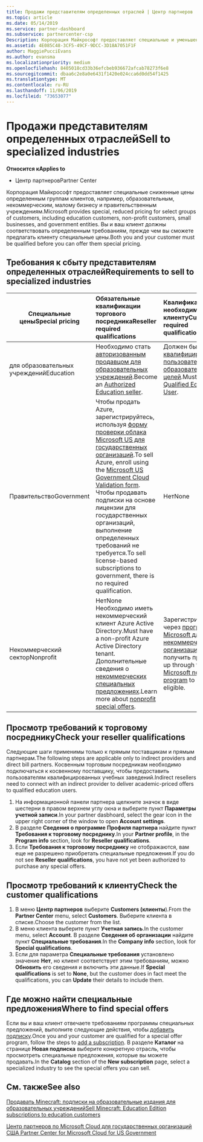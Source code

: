 ```yaml
---
title: Продажи представителям определенных отраслей | Центр партнеров
ms.topic: article
ms.date: 05/14/2019
ms.service: partner-dashboard
ms.subservice: partnercenter-csp
Description: Корпорация Майкрософт предоставляет специальные и уменьшенные цены для выбранных групп клиентов, включая учебных клиентов, некоммерческих клиентов и пользователей государственных организаций.
ms.assetid: 4E085C48-3CF5-49CF-9DCC-3D18A7051F1F
author: MaggiePucciEvans
ms.author: evansma
ms.localizationpriority: medium
ms.openlocfilehash: 8405018cd33b36efcbeb936672afcab78273f6e8
ms.sourcegitcommit: dbaa6c2e8a0e6431f1420e024cca6d0dd54f1425
ms.translationtype: MT
ms.contentlocale: ru-RU
ms.lasthandoff: 11/06/2019
ms.locfileid: "73653077"
---
```

# <a name="sell-to-specialized-industries"></a><span data-ttu-id="932dc-103">Продажи представителям определенных отраслей</span><span class="sxs-lookup"><span data-stu-id="932dc-103">Sell to specialized industries</span></span>

<span data-ttu-id="932dc-104">**Относится к**</span><span class="sxs-lookup"><span data-stu-id="932dc-104">**Applies to**</span></span>

-  <span data-ttu-id="932dc-105">Центр партнеров</span><span class="sxs-lookup"><span data-stu-id="932dc-105">Partner Center</span></span>

<span data-ttu-id="932dc-106">Корпорация Майкрософт предоставляет специальные сниженные цены определенным группам клиентов, например, образовательным, некоммерческим, малому бизнесу и правительственным учреждениям.</span><span class="sxs-lookup"><span data-stu-id="932dc-106">Microsoft provides special, reduced pricing for select groups of customers, including education customers, non-profit customers, small businesses, and government entities.</span></span> <span data-ttu-id="932dc-107">Вы и ваш клиент должны соответствовать определенным требованиям, прежде чем вы сможете предлагать клиенту специальные цены.</span><span class="sxs-lookup"><span data-stu-id="932dc-107">Both you and your customer must be qualified before you can offer them special pricing.</span></span> 

## <a name="requirements-to-sell-to-specialized-industries"></a><span data-ttu-id="932dc-108">Требования к сбыту представителям определенных отраслей</span><span class="sxs-lookup"><span data-stu-id="932dc-108">Requirements to sell to specialized industries</span></span>

|<span data-ttu-id="932dc-109">**Специальные цены**</span><span class="sxs-lookup"><span data-stu-id="932dc-109">**Special pricing**</span></span>   |<span data-ttu-id="932dc-110">**Обязательные квалификации торгового посредника**</span><span class="sxs-lookup"><span data-stu-id="932dc-110">**Reseller required qualifications**</span></span>   |<span data-ttu-id="932dc-111">**Квалификация, необходимая клиенту**</span><span class="sxs-lookup"><span data-stu-id="932dc-111">**Customer required qualifications**</span></span>   |
|----------------------------|:---------------------------------|:------------------------------------------|
|<span data-ttu-id="932dc-112">для образовательных учреждений</span><span class="sxs-lookup"><span data-stu-id="932dc-112">Education</span></span>   |<span data-ttu-id="932dc-113">Необходимо стать [авторизованным продавцом для образовательных учреждений](https://www.mepn.com).</span><span class="sxs-lookup"><span data-stu-id="932dc-113">Become an [Authorized Education seller](https://www.mepn.com).</span></span>   | <span data-ttu-id="932dc-114">Должен быть [квалифицированным пользователем для образовательных целей](https://www.microsoftvolumelicensing.com/DocumentSearch.aspx?Mode=3&DocumentTypeId=7).</span><span class="sxs-lookup"><span data-stu-id="932dc-114">Must be a [Qualified Education User](https://www.microsoftvolumelicensing.com/DocumentSearch.aspx?Mode=3&DocumentTypeId=7).</span></span>   |
|<span data-ttu-id="932dc-115">Правительство</span><span class="sxs-lookup"><span data-stu-id="932dc-115">Government</span></span>   |<span data-ttu-id="932dc-116">Чтобы продать Azure, зарегистрируйтесь, используя [форму проверки облака Microsoft US для государственных организаций](https://azuregov.microsoft.com/csp).</span><span class="sxs-lookup"><span data-stu-id="932dc-116">To sell Azure, enroll using the [Microsoft US Government Cloud Validation form](https://azuregov.microsoft.com/csp).</span></span> <span data-ttu-id="932dc-117">Чтобы продавать подписки на основе лицензии для государственных организаций, выполнение определенных требований не требуется.</span><span class="sxs-lookup"><span data-stu-id="932dc-117">To sell license-based subscriptions to government, there is no required qualification.</span></span>|   <span data-ttu-id="932dc-118">Нет</span><span class="sxs-lookup"><span data-stu-id="932dc-118">None</span></span>|
|<span data-ttu-id="932dc-119">Некоммерческий сектор</span><span class="sxs-lookup"><span data-stu-id="932dc-119">Nonprofit</span></span>  |<span data-ttu-id="932dc-120">Нет</span><span class="sxs-lookup"><span data-stu-id="932dc-120">None</span></span><br><span data-ttu-id="932dc-121">Необходимо иметь некоммерческий клиент Azure Active Directory.</span><span class="sxs-lookup"><span data-stu-id="932dc-121">Must have a non-profit Azure Active Directory tenant.</span></span><br><span data-ttu-id="932dc-122">Дополнительные сведения о [некоммерческих специальных предложениях](https://assetsprod.microsoft.com/mpn/nonprofit-skus-in-csp-faq.pdf).</span><span class="sxs-lookup"><span data-stu-id="932dc-122">Learn more about [nonprofit special offers](https://assetsprod.microsoft.com/mpn/nonprofit-skus-in-csp-faq.pdf).</span></span>   |<span data-ttu-id="932dc-123">Зарегистрируйтесь через [программу Microsoft для некоммерческих организаций](https://nonprofit.microsoft.com/#/register), чтобы получить право.</span><span class="sxs-lookup"><span data-stu-id="932dc-123">Sign up through the [Microsoft nonprofit program](https://nonprofit.microsoft.com/#/register) to be eligible.</span></span>   |


## <a name="check-your-reseller-qualifications"></a><span data-ttu-id="932dc-124">Просмотр требований к торговому посреднику</span><span class="sxs-lookup"><span data-stu-id="932dc-124">Check your reseller qualifications</span></span>

<span data-ttu-id="932dc-125">Следующие шаги применимы только к прямым поставщикам и прямым партнерам.</span><span class="sxs-lookup"><span data-stu-id="932dc-125">The following steps are applicable only to indirect providers and direct bill partners.</span></span> <span data-ttu-id="932dc-126">Косвенным торговым посредникам необходимо подключаться к косвенному поставщику, чтобы предоставить пользователям квалифицированных учебных заведений.</span><span class="sxs-lookup"><span data-stu-id="932dc-126">Indirect resellers need to connect with an indirect provider to deliver academic-priced offers to qualified education users.</span></span> 

1.  <span data-ttu-id="932dc-127">На информационной панели партнера щелкните значок в виде шестерни в правом верхнем углу окна и выберите пункт **Параметры учетной записи**.</span><span class="sxs-lookup"><span data-stu-id="932dc-127">In your partner dasbhoard, select the gear icon in the upper right corner of the window to open **Account settings**.</span></span>
2.  <span data-ttu-id="932dc-128">В разделе **Сведения о программе** **Профиля партнера** найдите пункт **Требования к торговому посреднику**.</span><span class="sxs-lookup"><span data-stu-id="932dc-128">In your **Partner profile**, in the **Program info** section, look for **Reseller qualifications**.</span></span>
3.  <span data-ttu-id="932dc-129">Если **Требования к торговому посреднику** не отображаются, вам еще не разрешено приобретать специальные предложения.</span><span class="sxs-lookup"><span data-stu-id="932dc-129">If you do not see **Reseller qualifications**, you have not yet been authorized to purchase any special offers.</span></span>

## <a name="check-the-customer-qualifications"></a><span data-ttu-id="932dc-130">Просмотр требований к клиенту</span><span class="sxs-lookup"><span data-stu-id="932dc-130">Check the customer qualifications</span></span>

1.  <span data-ttu-id="932dc-131">В меню **Центр партнеров** выберите **Customers (клиенты**).</span><span class="sxs-lookup"><span data-stu-id="932dc-131">From the **Partner Center** menu, select **Customers**.</span></span> <span data-ttu-id="932dc-132">Выберите клиента в списке.</span><span class="sxs-lookup"><span data-stu-id="932dc-132">Choose the customer from the list.</span></span>
2.  <span data-ttu-id="932dc-133">В меню клиента выберите пункт **Учетная запись**.</span><span class="sxs-lookup"><span data-stu-id="932dc-133">In the customer menu, select **Account**.</span></span> <span data-ttu-id="932dc-134">В разделе **Сведения об организации** найдите пункт **Специальные требования**.</span><span class="sxs-lookup"><span data-stu-id="932dc-134">In the **Company info** section, look for **Special qualifications**.</span></span>
3.  <span data-ttu-id="932dc-135">Если для параметра **Специальные требования** установлено значение **Нет**, но клиент соответствует этим требованиям, можно **Обновить** его сведения и включить эти данные.</span><span class="sxs-lookup"><span data-stu-id="932dc-135">If **Special qualifications** is set to **None**, but the customer does in fact meet the qualifications, you can **Update** their details to include them.</span></span>

## <a name="where-to-find-special-offers"></a><span data-ttu-id="932dc-136">Где можно найти специальные предложения</span><span class="sxs-lookup"><span data-stu-id="932dc-136">Where to find special offers</span></span>

<span data-ttu-id="932dc-137">Если вы и ваш клиент отвечаете требованиям программы специальных предложений, выполните следующие действия, чтобы [добавить подписку](create-a-new-subscription.md).</span><span class="sxs-lookup"><span data-stu-id="932dc-137">Once you and your customer are qualified for a special offer program, follow the steps to [add a subscription](create-a-new-subscription.md).</span></span> <span data-ttu-id="932dc-138">В разделе **Каталог** на странице **Новая подписка** выберите конкретную отрасль, чтобы просмотреть специальные предложения, которые вы можете продавать.</span><span class="sxs-lookup"><span data-stu-id="932dc-138">In the **Catalog** section of the **New subscription** page, select a specialized industry to see the special offers you can sell.</span></span>

## <a name="see-also"></a><span data-ttu-id="932dc-139">См. также</span><span class="sxs-lookup"><span data-stu-id="932dc-139">See also</span></span>

[<span data-ttu-id="932dc-140">Продавать Minecraft: подписки на образовательные издания для образовательных учреждений</span><span class="sxs-lookup"><span data-stu-id="932dc-140">Sell Minecraft: Education Edition subscriptions to education customers</span></span>](minecraft-subscriptions.md)

[<span data-ttu-id="932dc-141">Центр партнеров по Microsoft Cloud для государственных организаций США</span><span class="sxs-lookup"><span data-stu-id="932dc-141"> Partner Center for Microsoft Cloud for US Government</span></span>](partner-center-for-microsoft-us-govt-cloud.md)


 

 

 



